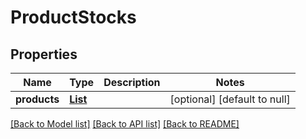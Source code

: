 # ProductStocks
## Properties

Name | Type | Description | Notes
------------ | ------------- | ------------- | -------------
**products** | [**List**](ProductStock.md) |  | [optional] [default to null]

[[Back to Model list]](../README.md#documentation-for-models) [[Back to API list]](../README.md#documentation-for-api-endpoints) [[Back to README]](../README.md)

